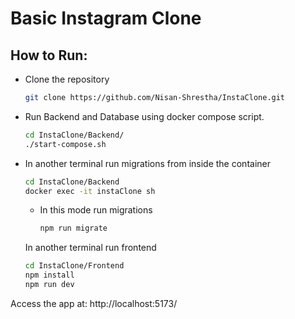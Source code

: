 # Basic Instagram Clone

## How to Run:

- Clone the repository
  ```bash
  git clone https://github.com/Nisan-Shrestha/InstaClone.git
  ```
- Run Backend and Database using docker compose script.
  ```bash
  cd InstaClone/Backend/
  ./start-compose.sh
  ```
- In another terminal run migrations from inside the container

  ```bash
  cd InstaClone/Backend
  docker exec -it instaClone sh
  ```

  - In this mode run migrations
    ```bash
    npm run migrate
    ```

  In another terminal run frontend

  ```bash
  cd InstaClone/Frontend
  npm install
  npm run dev
  ```

Access the app at:
http://localhost:5173/
